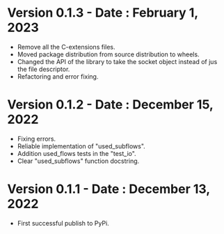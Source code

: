 # Version 0.1.3 - Date : February 1, 2023
- Remove all the C-extensions files.
- Moved package distribution from source distribution to wheels.
- Changed the API of the library to take the socket object instead of jus the file descriptor.
- Refactoring and error fixing.

# Version 0.1.2 - Date : December 15, 2022
- Fixing errors.
- Reliable implementation of "used_subflows".
- Addition used_flows tests in the "test_io".
- Clear "used_subflows" function docstring. 

# Version 0.1.1 - Date : December 13, 2022
- First successful publish to PyPi.
